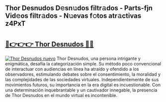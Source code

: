 ## Thor Desnudos D𝚎sn𝚞dos filtr𝚊dos - Parts-fjn Vid𝚎os filtr𝚊dos - N𝚞evas f𝚘tos atr𝚊ctivas z4PxT

# <h2><a href="http://mbcvk9g.tromn.icu/?c=Thor+Desnudos">🔗👉👉👉 Thor Desnudos 🔗🔗</a></h2>

[![Thor Desnudos nuevo](https://i.imgur.com/pEAQMta.gif)](http://mbcvk9g.tromn.icu/?c=Thor+Desnudos)
Thor Desnudos, una persona intrigante y enigmática, desafía la categorización simple. Su método poco convencional de interactuar con audiencias en línea ha atraído y ofendido a los observadores, estimulando debates sobre el consentimiento, la moralidad y las complejidades de las sociedades virtuales. Independientemente de sus movimientos futuros, su importancia en la era digital es incuestionable. Con una determinación inquebrantable y un cautivador innegable, la presencia de Thor Desnudos en el mundo virtual es incontenible.
